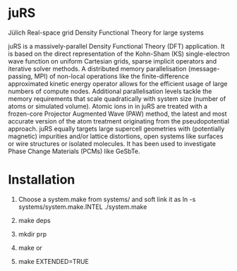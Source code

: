 # juRS
Jülich Real-space grid Density Functional Theory for large systems

juRS is a massively-parallel Density Functional Theory (DFT) application. It is based on the direct representation of the Kohn-Sham (KS) single-electron wave function on uniform Cartesian grids, sparse implicit operators and iterative solver methods. A distributed memory parallelisation (message-passing, MPI) of non-local operations like the finite-difference approximated kinetic energy operator allows for the efficient usage of large numbers of compute nodes. Additional parallelisation levels tackle the memory requirements that scale quadratically with system size (number of atoms or simulated volume). Atomic ions in in juRS are treated with a frozen-core Projector Augmented Wave (PAW) method, the latest and most accurate version of the atom treatment originating from the pseudopotential approach.
juRS equally targets large supercell geometries with (potentially magnetic) impurities and/or lattice distortions, open systems like surfaces or wire structures or isolated molecules. It has been used to investigate Phase Change Materials (PCMs) like GeSbTe.

# Installation
1) Choose a system.make from systems/ and soft link it as
      ln -s systems/system.make.INTEL ./system.make
2) make deps

3) mkdir prp

4) make
or
4) make EXTENDED=TRUE
    

